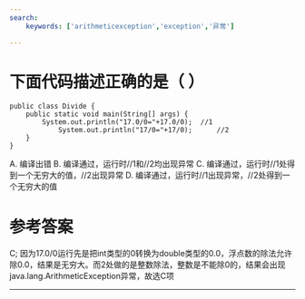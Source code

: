 ```yaml
---
search:
    keywords: ['arithmeticexception','exception','异常']

---
```



# 下面代码描述正确的是（ ）

```
public class Divide {
	public static void main(String[] args) {
		System.out.println("17.0/0="+17.0/0);  //1        
	        System.out.println("17/0="+17/0);      //2
	}
}
```
A. 编译出错
B. 编译通过，运行时//1和//2均出现异常
C. 编译通过，运行时//1处得到一个无穷大的值，//2出现异常
D. 编译通过，运行时//1出现异常，//2处得到一个无穷大的值

# 参考答案

C;
因为17.0/0运行先是把int类型的0转换为double类型的0.0，浮点数的除法允许除0.0，结果是无穷大。而2处做的是整数除法，整数是不能除0的，结果会出现java.lang.ArithmeticException异常，故选C项

---



